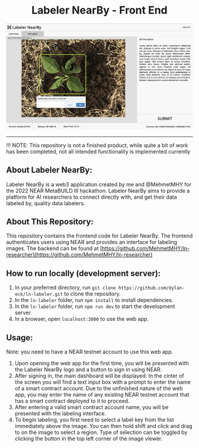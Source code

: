 <h1 align="center">Labeler NearBy - Front End</h1>

<div align="center">
    <img src="assets/label_workspace.png" width="800px"/>
</div>

---

!!! NOTE: This repository is not a finished product, while quite a bit of work has been completed, not all intended functionality is implemented currently

## About Labeler NearBy:

Labeler NearBy is a web3 application created by me and @MehmetMHY for the 2022 NEAR MetaBUILD III hackathon. Labeler NearBy aims to provide a platform for AI researchers to connect directly with, and get their data labeled by, quality data labelers.

## About This Repository:

This repository contains the frontend code for Labeler NearBy. The frontend authenticates users using NEAR and provides an interface for labeling images. The backend can be found at [https://github.com/MehmetMHY/ln-researcher](https://github.com/MehmetMHY/ln-researcher)

## How to run locally (development server):

1. In your preferred directory, run `git clone https://github.com/dylan-eck/ln-labeler.git` to clone the repository.
2. In the `ln-labeler` folder, run `npm install` to install dependencies.
3. In the `ln-labeler` folder, run `npm run dev` to start the development server.
4. In a browser, open `localhost:3000` to use the web app.

## Usage:
Note: you need to have a NEAR testnet account to use this web app.

1. Upon opening the web app for the first time, you will be presented with the Labeler NearBy logo and a button to sign in using NEAR.
2. After signing in, the main dashboard will be displayed. In the cinter of the screen you will find a text input box with a prompt to enter the name of a smart contract account. Due to the unfinished nature of the web app, you may enter the name of any existing NEAR testnet account that has a smart contract deployed to it to proceed.
3. After entering a valid smart contract account name, you will be presented with the labeling interface.
4. To begin labeling, you first need to select a label key from the list immediately above the image. You can then hold shift and click and drag to on the image to select a region. Type of selection can be toggled by clicking the button in the top left corner of the image viewer.
